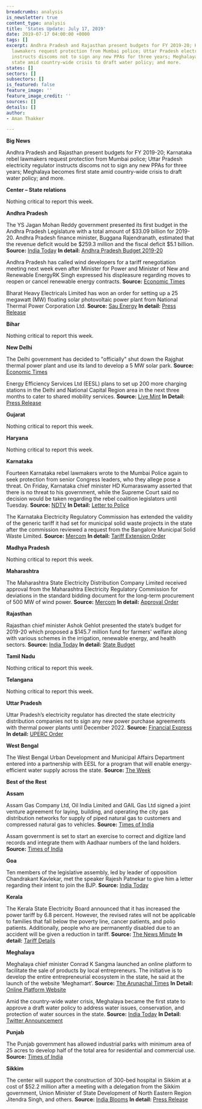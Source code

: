 ```yaml
---
breadcrumbs: analysis
is_newsletter: true
content_type: analysis
title: 'States Update: July 17, 2019'
date: 2019-07-17 04:00:00 +0000
tags: []
excerpt: Andhra Pradesh and Rajasthan present budgets for FY 2019-20; Karnataka rebel
  lawmakers request protection from Mumbai police; Uttar Pradesh electricity regulator
  instructs discoms not to sign any new PPAs for three years; Meghalaya becomes first
  state amid country-wide crisis to draft water policy; and more.
states: []
sectors: []
subsectors: []
is_featured: false
feature_image: ''
feature_image_credit: ''
sources: []
details: []
author:
- Aman Thakker

---
```

**Big News**

Andhra Pradesh and Rajasthan present budgets for FY 2019-20; Karnataka rebel lawmakers request protection from Mumbai police; Uttar Pradesh electricity regulator instructs discoms not to sign any new PPAs for three years; Meghalaya becomes first state amid country-wide crisis to draft water policy; and more.

**Center – State relations**

Nothing critical to report this week.

**Andhra Pradesh**

The YS Jagan Mohan Reddy government presented its first budget in the Andhra Pradesh Legislature with a total amount of $33.09 billion for 2019-20. Andhra Pradesh finance minister, Buggana Rajendranath, estimated that the revenue deficit would be $259.3 million and the fiscal deficit $5.1 billion. **Source:** [India Today](https://www.indiatoday.in/india/story/andhra-pradesh-ys-jagan-mohan-reddy-govt-presents-its-first-budget-1567929-2019-07-12) **In detail:** [Andhra Pradesh Budget 2019-20](https://www.apfinance.gov.in/budget.html)

Andhra Pradesh has called wind developers for a tariff renegotiation meeting next week even after Minister for Power and Minister of New and Renewable EnergyRK Singh expressed his displeasure regarding moves to reopen or cancel renewable energy contracts. **Source:** [Economic Times](https://economictimes.indiatimes.com/industry/energy/andhra-pradesh-calls-meet-with-wind-power-firms-to-rejig-tariffs/articleshow/70221356.cms)

Bharat Heavy Electricals Limited has won an order for setting up a 25 megawatt (MW) floating solar photovoltaic power plant from National Thermal Power Corporation Ltd. **Source:** [Sau Energy](https://www.saurenergy.com/solar-energy-news/bhel-bags-rs-100-cr-epc-for-25-mw-floating-solar-plant) **In detail:** [Press Release](http://www.bhel.com/index.php/linkpdf?pdf=http://www.bhel.com//assets/downloads/5d2bfe3191ff6BHEL_wins_Rupees_100_crore_EPC_order_for_25_MW_solar_power_plant.pdf)

**Bihar**

Nothing critical to report this week.

**New Delhi**

The Delhi government has decided to "officially" shut down the Rajghat thermal power plant and use its land to develop a 5 MW solar park. **Source:** [Economic Times](https://energy.economictimes.indiatimes.com/news/coal/delhi-to-shut-down-rajghat-thermal-power-plant-use-its-land-for-solar-park/70177420)

Energy Efficiency Services Ltd (EESL) plans to set up 200 more charging stations in the Delhi and National Capital Region area in the next three months to cater to shared mobility services. **Source:** [Live Mint](https://www.livemint.com/industry/energy/eesl-to-set-up-200-more-charging-stations-in-delhi-ncr-by-october-1563013058845.html) **In Detail:** [Press Release](https://www.eeslindia.org/content/raj/eesl/en/MEDIA-CORNER/in-focus.html?id=923)

**Gujarat**

Nothing critical to report this week.

**Haryana**

Nothing critical to report this week.

**Karnataka**

Fourteen Karnataka rebel lawmakers wrote to the Mumbai Police again to seek protection from senior Congress leaders, who they allege pose a threat. On Friday, Karnataka chief minister HD Kumaraswamy asserted that there is no threat to his government, while the Supreme Court said no decision would be taken regarding the rebel coalition legislators until Tuesday. **Source:** [NDTV](https://www.ndtv.com/india-news/rebel-karnataka-lawmakers-write-to-mumbai-police-again-seek-protection-from-congress-leaders-trying-2069527) **In Detail:** [Letter to Police](https://c.ndtvimg.com/2019-07/adihnn6o_karnataka-rebel-leader-write-to-mumbai-police_625x300_15_July_19.jpeg)

The Karnataka Electricity Regulatory Commission has extended the validity of the generic tariff it had set for municipal solid waste projects in the state after the commission reviewed a request from the Bangalore Municipal Solid Waste Limited. **Source:** [Mercom](https://mercomindia.com/karnataka-generic-tariff-waste-energy-2020/) **In detail:** [Tariff Extension Order](https://www.karnataka.gov.in/kerc/Documents/Extension%20of%20tariff%20Order%20dated%2011.04.2018%20for%20waste%20to%20enrgy%20plants%20in%20tha%20State%20of%20Karnataka.pdf)

**Madhya Pradesh**

Nothing critical to report this week.

**Maharashtra**

The Maharashtra State Electricity Distribution Company Limited received approval from the Maharashtra Electricity Regulatory Commission for deviations in the standard bidding document for the long-term procurement of 500 MW of wind power. **Source:** [Mercom](https://mercomindia.com/maharashtra-discom-epa-wind-power/) **In detail:** [Approval Order](https://www.merc.gov.in/faces/merc/common/outputClient.xhtml)

**Rajasthan**

Rajasthan chief minister Ashok Gehlot presented the state’s budget for 2019-20 which proposed a $145.7 million fund for farmers' welfare along with various schemes in the irrigation, renewable energy, and health sectors. **Source:** [India Today](https://www.indiatoday.in/business/story/rajasthan-budget-ashok-gehlot-announces-rs-1-000-crore-farmers-welfare-fund-infra-projects-1565919-2019-07-10) **In detail:** [State Budget](http://finance.rajasthan.gov.in/docs/budget/statebudget/2019-2020%20(Modified%20Budget)/Budgetataglance2019-20m.pdf)

**Tamil Nadu**

Nothing critical to report this week.

**Telangana**

Nothing critical to report this week.

**Uttar Pradesh**

Uttar Pradesh’s electricity regulator has directed the state electricity distribution companies not to sign any new power purchase agreements with thermal power plants until December 2022. **Source:** [Financial Express](https://www.financialexpress.com/industry/uttar-pradesh-not-to-go-in-for-new-contracts-for-thermal-power-till-2022/1642535/) **In detail:** [UPERC Order](http://www.uperc.org/App_File/1478-pdf79201950015PM.pdf)

**West Bengal**

The West Bengal Urban Development and Municipal Affairs Department entered into a partnership with EESL for a program that will enable energy-efficient water supply across the state. **Source:** [The Week](https://www.theweek.in/wire-updates/national/2019/07/12/erg6-wb-eesl-programme.html)

**Best of the Rest**

**Assam**

Assam Gas Company Ltd, Oil India Limited and GAIL Gas Ltd signed a joint venture agreement for laying, building, and operating the city gas distribution networks for supply of piped natural gas to customers and compressed natural gas to vehicles. **Source:** [Times of India](https://timesofindia.indiatimes.com/city/guwahati/agreement-signed-to-supply-natural-gas-to-5-assam-districts/articleshowprint/70188046.cms)

Assam government is set to start an exercise to correct and digitize land records and integrate them with Aadhaar numbers of the land holders. **Source:** [Times of India](https://timesofindia.indiatimes.com/city/guwahati/assam-govt-to-purify-land-records-integrate-them-with-aadhaar-numbers/articleshowprint/70194258.cms)

**Goa**

Ten members of the legislative assembly, led by leader of opposition Chandrakant Kavlekar, met the speaker Rajesh Patnekar to give him a letter regarding their intent to join the BJP. **Source:** [India Today](https://www.indiatoday.in/india/story/karnataka-goa-crisis-congress-mlas-join-bjp-1566215-2019-07-10)

**Kerala**

The Kerala State Electricity Board announced that it has increased the power tariff by 6.8 percent. However, the revised rates will not be applicable to families that fall below the poverty line, cancer patients, and polio patients. Additionally, people who are permanently disabled due to an accident will be given a reduction in tariff. **Source:** [The News Minute](https://www.thenewsminute.com/article/power-tariff-kerala-increased-68-cent-no-increase-bpl-families-105080) **In detail:** [Tariff Details](http://www.kseb.in/index.php?option=com_jdownloads&task=download.send&id=10995&catid=3&m=0&Itemid=652&lang=en)

**Meghalaya**

Meghalaya chief minister Conrad K Sangma launched an online platform to facilitate the sale of products by local entrepreneurs. The initiative is to develop the entire entrepreneurial ecosystem in the state, he said at the launch of the website ‘Meghamart’. **Source:** [The Arunachal Times](https://arunachaltimes.in/index.php/2019/07/09/meghalaya-launches-online-platform-to-market-local-produce/) **In Detail:** [Online Platform Website](https://meghamart.com/)

Amid the country-wide water crisis, Meghalaya became the first state to approve a draft water policy to address water issues, conservation, and protection of water sources in the state. **Source:** [India Today](https://www.indiatoday.in/india/story/meghalaya-becomes-first-state-to-have-water-policy-1568354-2019-07-13) **In Detail:** [Twitter Announcement](https://twitter.com/SangmaConrad/status/1149659530323607552?ref_src=twsrc%5Etfw%7Ctwcamp%5Etweetembed%7Ctwterm%5E1149659530323607552&ref_url=https%3A%2F%2Fwww.indiatoday.in%2Findia%2Fstory%2Fmeghalaya-becomes-first-state-to-have-water-policy-1568354-2019-07-13)

**Punjab**

The Punjab government has allowed industrial parks with minimum area of 25 acres to develop half of the total area for residential and commercial use. **Source:** [Times of India](https://timesofindia.indiatimes.com/city/chandigarh/punjab-relaxes-criteria-for-establishment-of-industrial-parks/articleshowprint/70210567.cms)

**Sikkim**

The center will support the construction of 300-bed hospital in Sikkim at a cost of $52.2 million after a meeting with a delegation from the Sikkim government, Union Minister of State Development of North Eastern Region Jitendra Singh, and others. **Source:** [India Blooms](https://indiablooms.com/news-details/N/52501/centre-to-support-rs-358-cr-hospital-in-sikkim.html) **In detail:** [Press Release](http://pib.nic.in/newsite/PrintRelease.aspx?relid=191432)
